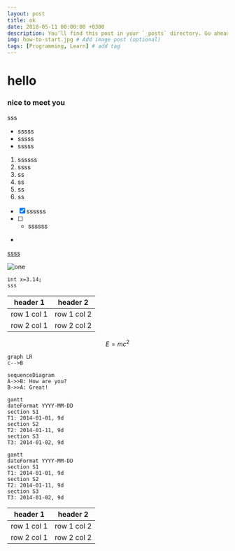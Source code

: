 ```yaml
---
layout: post
title: ok
date: 2018-05-11 00:00:00 +0300
description: You’ll find this post in your `_posts` directory. Go ahead and edit it and re-build the site to see your changes. # Add post description (optional)
img: how-to-start.jpg # Add image post (optional)
tags: [Programming, Learn] # add tag
---
```

# hello
### nice to meet you
sss
- sssss
- sssss
- sssss
1. ssssss
2. ssss
3. ss
4. ss
5. ss
6. ss
- [x] ssssss
- [ ] - ssssss
- 
<html>
<!--在这里插入内容-->
</html>

[ssss](https://www.1010j.club/)

![one](https://note.youdao.com/favicon.ico)

```
int x=3.14;
sss
```

header 1 | header 2
---|---
row 1 col 1 | row 1 col 2
row 2 col 1 | row 2 col 2


```math
E = mc^2
```

```
graph LR
c-->B
```

```
sequenceDiagram
A->>B: How are you?
B->>A: Great!
```

```
gantt
dateFormat YYYY-MM-DD
section S1
T1: 2014-01-01, 9d
section S2
T2: 2014-01-11, 9d
section S3
T3: 2014-01-02, 9d
```

```
gantt
dateFormat YYYY-MM-DD
section S1
T1: 2014-01-01, 9d
section S2
T2: 2014-01-11, 9d
section S3
T3: 2014-01-02, 9d
```

header 1 | header 2
---|---
row 1 col 1 | row 1 col 2
row 2 col 1 | row 2 col 2


